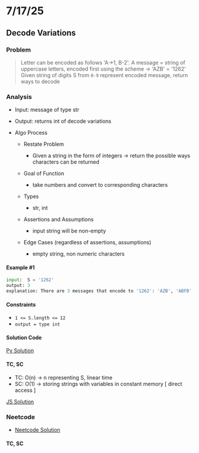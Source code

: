 # 7/17/25

## Decode Variations

### Problem
> Letter can be encoded as follows 'A->1, B-2'.
> A message = string of uppercase letters, encoded first using the scheme -> 'AZB' = '1262'
> Given string of digits S from `0-9` represent encoded message, return ways to decode

### Analysis
- Input: message of type str
- Output: returns int of decode variations

- Algo Process
    - Restate Problem
        * Given a string in the form of integers -> return the possible ways characters can be returned

    - Goal of Function
        * take numbers and convert to corresponding characters

    - Types
        * str, int

    - Assertions and Assumptions
        * input string will be non-empty

    - Edge Cases (regardless of assertions, assumptions)
        * empty string, non numeric characters


#### Example \#1
```py
input:  S = '1262'
output: 3
explanation: There are 3 messages that encode to '1262': 'AZB', 'ABFB', and 'LFB'.
```


#### Constraints
- `1 <= S.length <= 12`
- `output = type int`


#### Solution Code
[Py Solution](review.py)
#### TC, SC
- TC: O(n) -> n representing S, linear time
- SC: O(1) -> storing strings with variables in constant memory [ direct access ]

[JS Solution](decodeVariations.js)

### Neetcode
- [Neetcode Solution](nc.py)
#### TC, SC

